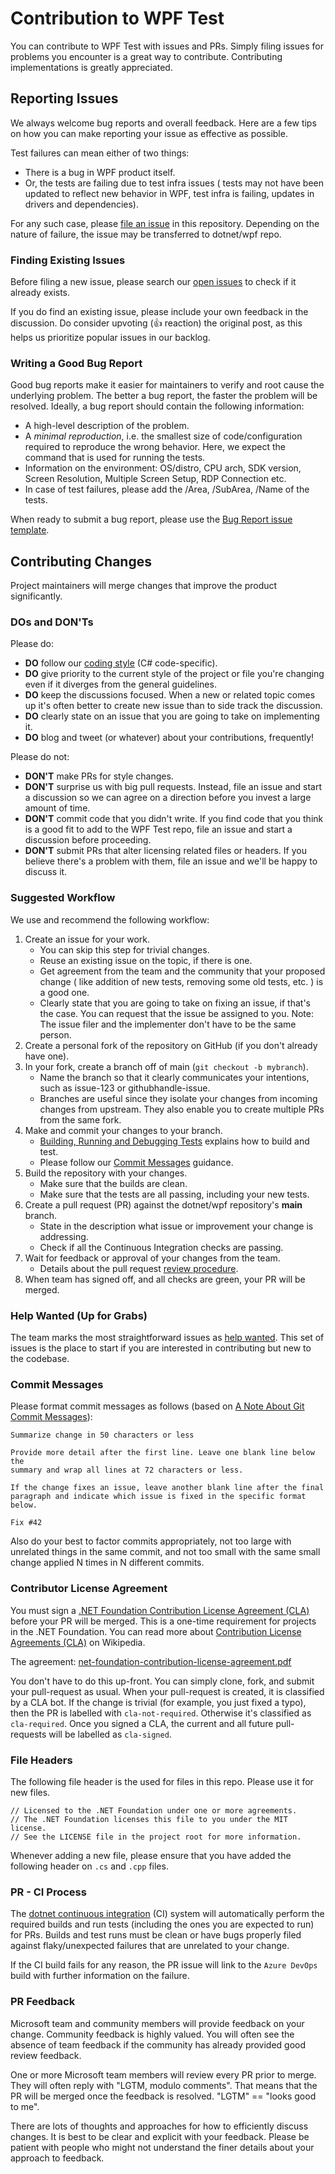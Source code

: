 # Contribution to WPF Test

You can contribute to WPF Test with issues and PRs. Simply filing issues for problems you encounter is a great way to contribute. Contributing implementations is greatly appreciated.

## Reporting Issues

We always welcome bug reports and overall feedback. Here are a few tips on how you can make reporting your issue as effective as possible.

Test failures can mean either of two things: 
- There is a bug in WPF product itself.
- Or, the tests are failing due to test infra issues ( tests may not have been updated to reflect new behavior in WPF, test infra is failing, updates in drivers and dependencies).

For any such case, please [file an issue](https://github.com/dotnet/wpf-test/issues) in this repository. Depending on the nature of failure, the issue may be transferred to dotnet/wpf repo.

### Finding Existing Issues

Before filing a new issue, please search our [open issues](https://github.com/dotnet/wpf-test/issues) to check if it already exists.

If you do find an existing issue, please include your own feedback in the discussion. Do consider upvoting (👍 reaction) the original post, as this helps us prioritize popular issues in our backlog.

### Writing a Good Bug Report

Good bug reports make it easier for maintainers to verify and root cause the underlying problem. The better a bug report, the faster the problem will be resolved. Ideally, a bug report should contain the following information:

* A high-level description of the problem.
* A _minimal reproduction_, i.e. the smallest size of code/configuration required to reproduce the wrong behavior. Here, we expect the command that is used for running the tests.
* Information on the environment: OS/distro, CPU arch, SDK version, Screen Resolution, Multiple Screen Setup, RDP Connection etc.
* In case of test failures, please add the /Area, /SubArea, /Name of the tests. 

When ready to submit a bug report, please use the [Bug Report issue template]().


## Contributing Changes

Project maintainers will merge changes that improve the product significantly.

### DOs and DON'Ts

Please do:

* **DO** follow our [coding style](https://github.com/dotnet/runtime/blob/main/docs/coding-guidelines/coding-style.md) (C# code-specific).
* **DO** give priority to the current style of the project or file you're changing even if it diverges from the general guidelines.
* **DO** keep the discussions focused. When a new or related topic comes up
  it's often better to create new issue than to side track the discussion.
* **DO** clearly state on an issue that you are going to take on implementing it.
* **DO** blog and tweet (or whatever) about your contributions, frequently!

Please do not:

* **DON'T** make PRs for style changes.
* **DON'T** surprise us with big pull requests. Instead, file an issue and start
  a discussion so we can agree on a direction before you invest a large amount
  of time.
* **DON'T** commit code that you didn't write. If you find code that you think is a good fit to add to the WPF Test repo, file an issue and start a discussion before proceeding.
* **DON'T** submit PRs that alter licensing related files or headers. If you believe there's a problem with them, file an issue and we'll be happy to discuss it.

### Suggested Workflow

We use and recommend the following workflow:

1. Create an issue for your work.
    - You can skip this step for trivial changes.
    - Reuse an existing issue on the topic, if there is one.
    - Get agreement from the team and the community that your proposed change ( like addition of new tests, removing some old tests, etc. ) is a good one.
    - Clearly state that you are going to take on fixing an issue, if that's the case. You can request that the issue be assigned to you. Note: The issue filer and the implementer don't have to be the same person.
2. Create a personal fork of the repository on GitHub (if you don't already have one).
3. In your fork, create a branch off of main (`git checkout -b mybranch`).
    - Name the branch so that it clearly communicates your intentions, such as issue-123 or githubhandle-issue.
    - Branches are useful since they isolate your changes from incoming changes from upstream. They also enable you to create multiple PRs from the same fork.
4. Make and commit your changes to your branch.
    - [Building, Running and Debugging Tests](docs/building-running-debugging.md) explains how to build and test.
    - Please follow our [Commit Messages](#commit-messages) guidance.
5. Build the repository with your changes.
    - Make sure that the builds are clean.
    - Make sure that the tests are all passing, including your new tests.
6. Create a pull request (PR) against the dotnet/wpf repository's **main** branch.
    - State in the description what issue or improvement your change is addressing.
    - Check if all the Continuous Integration checks are passing.
7. Wait for feedback or approval of your changes from the team.
    - Details about the pull request [review procedure](docs/pr-guide.md).
8. When team has signed off, and all checks are green, your PR will be merged.

### Help Wanted (Up for Grabs)

The team marks the most straightforward issues as [help wanted](https://github.com/dotnet/wpf-test/labels/help%20wanted). This set of issues is the place to start if you are interested in contributing but new to the codebase.

### Commit Messages

Please format commit messages as follows (based on [A Note About Git Commit Messages](http://tbaggery.com/2008/04/19/a-note-about-git-commit-messages.html)):

```
Summarize change in 50 characters or less

Provide more detail after the first line. Leave one blank line below the
summary and wrap all lines at 72 characters or less.

If the change fixes an issue, leave another blank line after the final
paragraph and indicate which issue is fixed in the specific format
below.

Fix #42
```

Also do your best to factor commits appropriately, not too large with unrelated things in the same commit, and not too small with the same small change applied N times in N different commits.

### Contributor License Agreement

You must sign a [.NET Foundation Contribution License Agreement (CLA)](https://cla.dotnetfoundation.org) before your PR will be merged. This is a one-time requirement for projects in the .NET Foundation. You can read more about [Contribution License Agreements (CLA)](http://en.wikipedia.org/wiki/Contributor_License_Agreement) on Wikipedia.

The agreement: [net-foundation-contribution-license-agreement.pdf](https://github.com/dotnet/home/blob/master/guidance/net-foundation-contribution-license-agreement.pdf)

You don't have to do this up-front. You can simply clone, fork, and submit your pull-request as usual. When your pull-request is created, it is classified by a CLA bot. If the change is trivial (for example, you just fixed a typo), then the PR is labelled with `cla-not-required`. Otherwise it's classified as `cla-required`. Once you signed a CLA, the current and all future pull-requests will be labelled as `cla-signed`.

### File Headers

The following file header is the used for files in this repo. Please use it for new files.

```
// Licensed to the .NET Foundation under one or more agreements.
// The .NET Foundation licenses this file to you under the MIT license.
// See the LICENSE file in the project root for more information.
```

Whenever adding a new file, please ensure that you have added the following header on `.cs` and `.cpp` files.

### PR - CI Process

The [dotnet continuous integration](https://dev.azure.com/dnceng-public/public/_build) (CI) system will automatically perform the required builds and run tests (including the ones you are expected to run) for PRs. Builds and test runs must be clean or have bugs properly filed against flaky/unexpected failures that are unrelated to your change.

If the CI build fails for any reason, the PR issue will link to the `Azure DevOps` build with further information on the failure.

### PR Feedback

Microsoft team and community members will provide feedback on your change. Community feedback is highly valued. You will often see the absence of team feedback if the community has already provided good review feedback.

One or more Microsoft team members will review every PR prior to merge. They will often reply with "LGTM, modulo comments". That means that the PR will be merged once the feedback is resolved. "LGTM" == "looks good to me".

There are lots of thoughts and approaches for how to efficiently discuss changes. It is best to be clear and explicit with your feedback. Please be patient with people who might not understand the finer details about your approach to feedback.
